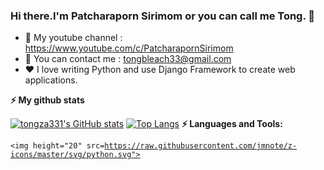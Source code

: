 ### Hi there.I'm Patcharaporn Sirimom or you can call me Tong. 👋

<!--
**tongza331/tongza331** is a ✨ _special_ ✨ repository because its `README.md` (this file) appears on your GitHub profile.

Here are some ideas to get you started:

- 🔭 I’m currently working on ...
- 🌱 I’m currently learning ...
- 👯 I’m looking to collaborate on ...
- 🤔 I’m looking for help with ...
- 💬 Ask me about ...
- 📫 How to reach me: ...
- 😄 Pronouns: ...
- ⚡ Fun fact: ...
-->
- 🌱 My youtube channel : https://www.youtube.com/c/PatcharapornSirimom
- 💬 You can contact me : tongbleach33@gmail.com
- ❤️ I love writing Python and use Django Framework to create web applications.

**⚡ My github stats**

[![tongza331's GitHub stats](https://github-readme-stats.vercel.app/api?username=tongza331&theme=shades-of-purple)](https://github.com/anuraghazra/github-readme-stats) [![Top Langs](https://github-readme-stats.vercel.app/api/top-langs/?username=tongza331&layout=compact)](https://github.com/anuraghazra/github-readme-stats)
**⚡ Languages and Tools:**

<code><img height="20" src=https://raw.githubusercontent.com/jmnote/z-icons/master/svg/python.svg"></code>


